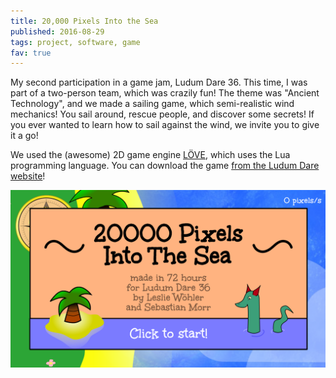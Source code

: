 ```yaml
---
title: 20,000 Pixels Into the Sea
published: 2016-08-29
tags: project, software, game
fav: true
---
```


My second participation in a game jam, Ludum Dare 36. This time, I was part of a two-person team, which was crazily fun! The theme was "Ancient Technology", and we made a sailing game, which semi-realistic wind mechanics! You sail around, rescue people, and discover some secrets! If you ever wanted to learn how to sail against the wind, we invite you to give it a go!

We used the (awesome) 2D game engine [LÖVE](https://love2d.org/), which uses the Lua programming language. You can download the game [from the Ludum Dare website](http://ludumdare.com/compo/ludum-dare-36/?action=preview&uid=64665)!

[![Screenshot of "20,000 Pixels Into The Sea"](title.png)](http://ludumdare.com/compo/ludum-dare-36/?action=preview&uid=64665)
